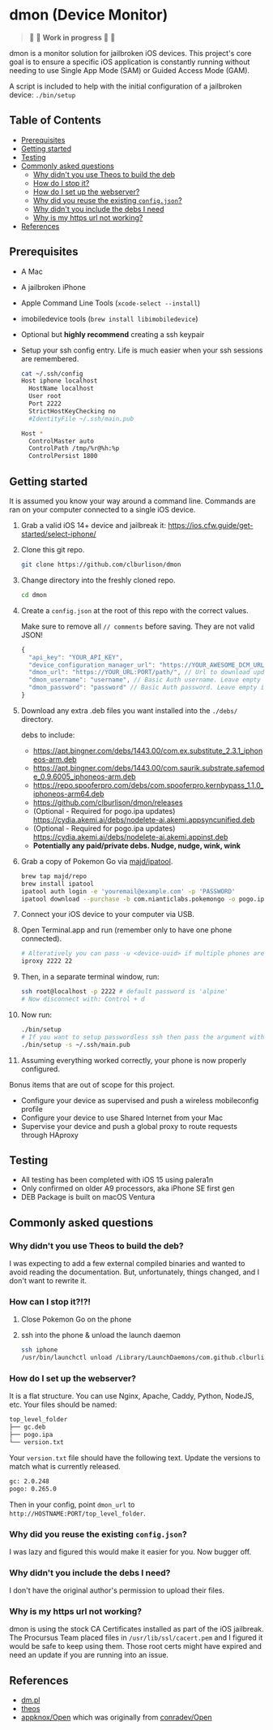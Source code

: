 # dmon (Device Monitor)

> :construction_worker: :hammer: **Work in progress** :construction: :vertical_traffic_light:

dmon is a monitor solution for jailbroken iOS devices. This project's core goal is to ensure a specific iOS application is constantly running without needing to use Single App Mode (SAM) or Guided Access Mode (GAM).

A script is included to help with the initial configuration of a jailbroken device: `./bin/setup`

## Table of Contents

- [Prerequisites](#prerequisites)
- [Getting started](#getting-started)
- [Testing](#testing)
- [Commonly asked questions](#commonly-asked-questions)
  - [Why didn't you use Theos to build the deb](#why-didnt-you-use-theos-to-build-the-deb)
  - [How do I stop it?](#how-can-i-stop-it)
  - [How do I set up the webserver?](#how-do-i-setup-the-webserver)
  - [Why did you reuse the existing `config.json`?](#why-did-you-reuse-the-existing-configjson)
  - [Why didn't you include the debs I need](#why-didnt-you-include-the-debs-i-need)
  - [Why is my https url not working?](#why-is-my-https-url-not-working)
- [References](#references)

## Prerequisites

- A Mac
- A jailbroken iPhone
- Apple Command Line Tools (`xcode-select --install`)
- imobiledevice tools (`brew install libimobiledevice`)
- Optional but **highly recommend** creating a ssh keypair
- Setup your ssh config entry. Life is much easier when your ssh sessions are remembered.

  ```sh
  cat ~/.ssh/config
  Host iphone localhost
    HostName localhost
    User root
    Port 2222
    StrictHostKeyChecking no
    #IdentityFile ~/.ssh/main.pub

  Host *
    ControlMaster auto
    ControlPath /tmp/%r@%h:%p
    ControlPersist 1800
  ```

## Getting started

It is assumed you know your way around a command line. Commands are ran on your computer connected to a single iOS device.

1. Grab a valid iOS 14+ device and jailbreak it: https://ios.cfw.guide/get-started/select-iphone/
1. Clone this git repo.

   ```sh
   git clone https://github.com/clburlison/dmon
   ```

1. Change directory into the freshly cloned repo.

   ```sh
   cd dmon
   ```

1. Create a `config.json` at the root of this repo with the correct values.

   Make sure to remove all `// comments` before saving. They are not valid JSON!

   ```js
   {
     "api_key": "YOUR_API_KEY",
     "device_configuration_manager_url": "https://YOUR_AWESOME_DCM_URL",
     "dmon_url": "https://YOUR_URL:PORT/path/", // Url to download update files from
     "dmon_username": "username", // Basic Auth username. Leave empty if not used
     "dmon_password": "password" // Basic Auth password. Leave empty if not used
   }
   ```

1. Download any extra .deb files you want installed into the `./debs/` directory.

   debs to include:

   - https://apt.bingner.com/debs/1443.00/com.ex.substitute_2.3.1_iphoneos-arm.deb
   - https://apt.bingner.com/debs/1443.00/com.saurik.substrate.safemode_0.9.6005_iphoneos-arm.deb
   - https://repo.spooferpro.com/debs/com.spooferpro.kernbypass_1.1.0_iphoneos-arm64.deb
   - https://github.com/clburlison/dmon/releases
   - (Optional - Required for pogo.ipa updates) https://cydia.akemi.ai/debs/nodelete-ai.akemi.appsyncunified.deb
   - (Optional - Required for pogo.ipa updates) https://cydia.akemi.ai/debs/nodelete-ai.akemi.appinst.deb
   - **Potentially any paid/private debs. Nudge, nudge, wink, wink**

1. Grab a copy of Pokemon Go via [majd/ipatool](https://github.com/majd/ipatool).

   ```sh
   brew tap majd/repo
   brew install ipatool
   ipatool auth login -e 'youremail@example.com' -p 'PASSWORD'
   ipatool download --purchase -b com.nianticlabs.pokemongo -o pogo.ipa
   ```

1. Connect your iOS device to your computer via USB.
1. Open Terminal.app and run (remember only to have one phone connected).

   ```sh
   # Alteratively you can pass -u <device-uuid> if multiple phones are connected
   iproxy 2222 22
   ```

1. Then, in a separate terminal window, run:

   ```sh
   ssh root@localhost -p 2222 # default password is 'alpine'
   # Now disconnect with: Control + d
   ```

1. Now run:

   ```sh
   ./bin/setup
   # If you want to setup passwordless ssh then pass the argument with the path to your public key
   ./bin/setup -s ~/.ssh/main.pub
   ```

1. Assuming everything worked correctly, your phone is now properly configured.

Bonus items that are out of scope for this project.

- Configure your device as supervised and push a wireless mobileconfig profile
- Configure your device to use Shared Internet from your Mac
- Supervise your device and push a global proxy to route requests through HAproxy

## Testing

- All testing has been completed with iOS 15 using palera1n
- Only confirmed on older A9 processors, aka iPhone SE first gen
- DEB Package is built on macOS Ventura

## Commonly asked questions

### Why didn't you use Theos to build the deb?

I was expecting to add a few external compiled binaries and wanted to avoid reading the documentation. But, unfortunately, things changed, and I don't want to rewrite it.

### How can I stop it?!?!

1. Close Pokemon Go on the phone
2. ssh into the phone & unload the launch daemon

   ```sh
   ssh iphone
   /usr/bin/launchctl unload /Library/LaunchDaemons/com.github.clburlison.dmon.plist
   ```

### How do I set up the webserver?

It is a flat structure. You can use Nginx, Apache, Caddy, Python, NodeJS, etc. Your files should be named:

```sh
top_level_folder
├── gc.deb
├── pogo.ipa
└── version.txt
```

Your `version.txt` file should have the following text. Update the versions to match what is currently released.

```sh
gc: 2.0.248
pogo: 0.265.0
```

Then in your config, point `dmon_url` to `http://HOSTNAME:PORT/top_level_folder`.

### Why did you reuse the existing `config.json`?

I was lazy and figured this would make it easier for you. Now bugger off.

### Why didn't you include the debs I need?

I don't have the original author's permission to upload their files.

### Why is my https url not working?

dmon is using the stock CA Certificates installed as part of the iOS jailbreak. The Procursus Team placed files in `/usr/lib/ssl/cacert.pem` and I figured it would be safe to keep using them. Those root certs might have expired and need an update if you are running into an issue.

## References

- [dm.pl](https://github.com/theos/dm.pl)
- [theos](https://theos.dev)
- [appknox/Open](https://github.com/appknox/Open) which was originally from [conradev/Open](https://github.com/conradev/Open)
